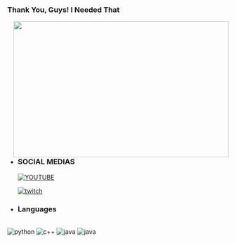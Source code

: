 ### Thank You, Guys! I Needed That



<p align="center"><img align="right" src="https://c.tenor.com/PSn71OtIk3YAAAAC/levi-levi-ackerman.gif" height="310px" width="490"/></p>





* ### SOCIAL MEDIAS

  [![YOUTUBE](https://img.shields.io/badge/YouTube-FF0000?style=for-the-badge&logo=youtube&logoColor=white
)](https://www.youtube.com/watch?v=LS-e68fl_XQ)

  [![twitch](https://img.shields.io/badge/Twitch-9146FF?style=for-the-badge&logo=twitch&logoColor=white
)](https://www.twitch.tv/projevy)


* ### Languages 

<div style="display: inline_block"><br/>
 <img aling="center" alt="python" src="https://img.shields.io/badge/Python-3776AB?style=for-the-badge&logo=python&logoColor=white">
<img aling="center" alt="c++" src="https://img.shields.io/badge/C%2B%2B-00599C?style=for-the-badge&logo=c%2B%2B&logoColor=white" />
<img aling="center" alt="java" src="https://img.shields.io/badge/Java-ED8B00?style=for-the-badge&logo=java&logoColor=white" />
<img aling="center" alt="java" src="https://img.shields.io/badge/Excel-14791F?style=for-the-badge&logo=microsoft-excel&logoColor=white" />
</div>



